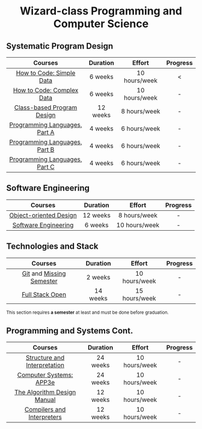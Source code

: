 <div align="center" style="text-align: center">
<h1>Wizard-class Programming and Computer Science</h1>
</div>

## Systematic Program Design
Courses | Duration | Effort | Progress
:--: | :--: | :--: | :--:
[How to Code: Simple Data](https://www.edx.org/learn/coding/university-of-british-columbia-how-to-code-simple-data)  | 6 weeks | 10 hours/week | <
[How to Code: Complex Data](https://www.edx.org/learn/coding/university-of-british-columbia-how-to-code-complex-data) | 6 weeks | 10 hours/week | -
[Class-based Program Design](https://course.ccs.neu.edu/cs2510sp22/index.html) | 12 weeks | 8 hours/week | -
[Programming Languages, Part A](https://www.coursera.org/learn/programming-languages) | 4 weeks | 6 hours/week | -
[Programming Languages, Part B](https://www.coursera.org/learn/programming-languages-part-b) | 4 weeks | 6 hours/week | -
[Programming Languages, Part C](https://www.coursera.org/learn/programming-languages-part-c) | 4 weeks | 6 hours/week | -

## Software Engineering
Courses | Duration | Effort | Progress
:--: | :--: | :--: | :--:
[Object-oriented Design](https://course.ccs.neu.edu/cs3500f19/) | 12 weeks | 8 hours/week | -
[Software Engineering](https://www.edx.org/learn/software-engineering/university-of-british-columbia-software-engineering-introduction)  | 6 weeks | 10 hours/week | -

## Technologies and Stack
Courses | Duration | Effort | Progress
:--: | :--: | :--: | :--:
[Git](https://learngitbranching.js.org/) and [Missing Semester](https://missing.csail.mit.edu/)  | 2 weeks | 10 hours/week | -
[Full Stack Open](https://fullstackopen.com/en/) | 14 weeks | 15 hours/week | -

<sub>This section requires **a semester** at least and must be done before graduation.</sub>

## Programming and Systems Cont.
Courses | Duration | Effort | Progress
:--: | :--: | :--:   | :--:
[Structure and Interpretation](https://mitp-content-server.mit.edu/books/content/sectbyfn/books_pres_0/6515/sicp.zip/index.html)  | 24 weeks | 10 hours/week | -
[Computer Systems: APP3e](https://csapp.cs.cmu.edu/)  | 24 weeks | 10 hours/week | -
[The Algorithm Design Manual](https://link.springer.com/book/10.1007/978-3-030-54256-6)  | 12 weeks | 10 hours/week | -
[Compilers and Interpreters](https://www.edx.org/learn/computer-science/stanford-university-compilers)  | 12 weeks | 10 hours/week | -


















<!-- [Getting Hired](https://www.theodinproject.com/paths/full-stack-javascript/courses/getting-hired) | 1 weeks | 8 hours/week | - -->
<!-- [The Rust Programming Language](https://doc.rust-lang.org/book/)  | 12 weeks | 10 hours/week | -
[Rust in Action: Systems Programming](https://www.manning.com/books/rust-in-action) | 12 weeks | 10 hours/week | - -->



<!-- ## Systematic Program Design (Cont.)
Courses | Duration | Effort | Progress
:--: | :--: | :--: | :--:
[Data Structures and Algorithms, Part A](https://www.coursera.org/learn/algorithms-divide-conquer) | 4 weeks | 8 hours/week
[Data Structures and Algorithms, Part B](https://www.coursera.org/learn/algorithms-graphs-data-structures) | 4 weeks | 8 hours/week
[Data Structures and Algorithms, Part C](https://www.coursera.org/learn/algorithms-greedy) | 4 weeks | 8 hours/week
[Data Structures and Algorithms, Part D](https://www.coursera.org/learn/algorithms-npcomplete) | 4 weeks | 8 hours/week -->


<!-- ## Map
Courses | Parts | Progress
:--: | :--: | :--:
Systematic Program Design | [1](https://www.edx.org/learn/coding/university-of-british-columbia-how-to-code-simple-data) [2](https://www.edx.org/learn/coding/university-of-british-columbia-how-to-code-complex-data) [3](https://course.ccs.neu.edu/cs2510sp22/index.html) [4](https://course.ccs.neu.edu/cs3500f19/) [5](https://www.coursera.org/learn/programming-languages) [6](https://www.coursera.org/learn/programming-languages-part-b) [7](https://www.coursera.org/learn/programming-languages-part-c) [8](https://www.coursera.org/specializations/algorithms)| 1
Software Engineering | [1](https://missing.csail.mit.edu/) [2](https://learngitbranching.js.org/) [3](https://www.edx.org/learn/software-engineering/university-of-british-columbia-software-engineering-introduction) [4](https://fullstackopen.com/en/) [5](https://www.theodinproject.com/paths/full-stack-javascript/courses/getting-hired) | -
Computer Systems |  [1](https://htdp.org/) [2](https://mitp-content-server.mit.edu/books/content/sectbyfn/books_pres_0/6515/sicp.zip/index.html) [3](https://csapp.cs.cmu.edu/) [4](https://www.edx.org/learn/computer-science/stanford-university-compilers) [5](https://doc.rust-lang.org/book/) [6](https://www.manning.com/books/rust-in-action) | -

<sub>Software Engineering requires **a break and a semester** and must be done before graduation.</sub> -->